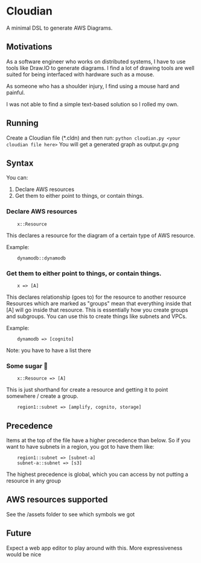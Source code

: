 # Cloudian 

A minimal DSL to generate AWS Diagrams. 

## Motivations 

As a software engineer who works on distributed systems, I have to use tools like Draw.IO to generate diagrams.
I find a lot of drawing tools are well suited for being interfaced with hardware such as a mouse.

As someone who has a shoulder injury, I find using a mouse hard and painful. 

I was not able to find a simple text-based solution so I rolled my own. 

## Running 
Create a Cloudian file (*.cldn) and then run: ```python cloudian.py <your cloudian file here>```
You will get a generated graph as output.gv.png

## Syntax 

You can: 
1) Declare AWS resources 
2) Get them to either point to things, or contain things. 

### Declare AWS resources 

```
    x::Resource
```

This declares a resource for the diagram of a certain type of AWS resource. 

Example:

```
    dynamodb::dynamodb
```

### Get them to either point to things, or contain things. 

```
    x => [A]
```

This declares relationship (goes to) for the resource to another resource 
Resources which are marked as "groups" mean that everything inside that [A] will go inside that resource. This is 
essentially how you create groups and subgroups. You can use this to create things like subnets and VPCs.

Example:

```
    dynamodb => [cognito]
```

Note: you have to have a list there 

### Some sugar 🍭

```
    x::Resource => [A]
```

This is just shorthand for create a resource and getting it to point somewhere / create a group. 

```
    region1::subnet => [amplify, cognito, storage]
```

## Precedence 

Items at the top of the file have a higher precedence than below. 
So if you want to have subnets in a region, you got to have them like:

```
    region1::subnet => [subnet-a]
    subnet-a::subnet => [s3]
```

The highest precedence is global, which you can access by not putting a resource in any group

## AWS resources supported 

See the /assets folder to see which symbols we got 

## Future 

Expect a web app editor to play around with this.
More expressiveness would be nice